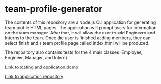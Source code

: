 # team-profile-generator
The contents of this repository are a Node.js CLI application for generating team profile HTML pages. The application will prompt users for information on the team manager. After that, it will allow the user to add Engineers and Interns to the team. Once the user is finished adding members, they can select finish and a team profile page called index.html will be produced.

The repository also contains tests for the 4 main classes (Employee, Engineer, Manager, and Intern)

[Link to testing and application demo](https://drive.google.com/file/d/1yUpax-y3qGAACcxUVTyTo9AdF72sGQDG/view)

[Link to application repository](https://github.com/alextheordinary/team-profile-generator)